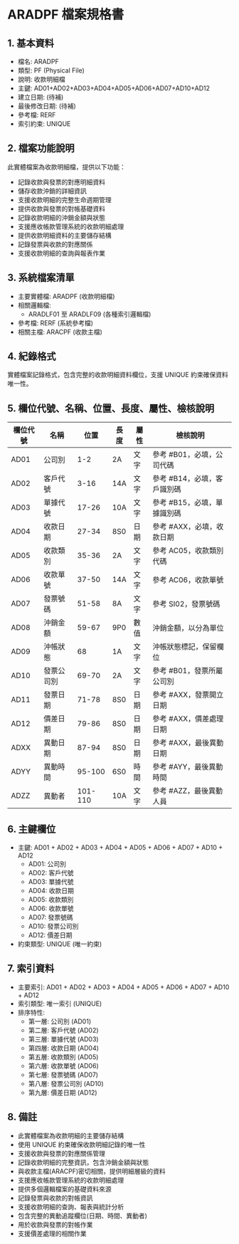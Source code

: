 # ARADPF 檔案規格書

## 1. 基本資料
- 檔名: ARADPF
- 類型: PF (Physical File)
- 說明: 收款明細檔
- 主鍵: AD01+AD02+AD03+AD04+AD05+AD06+AD07+AD10+AD12
- 建立日期: (待補)
- 最後修改日期: (待補)
- 參考檔: RERF
- 索引約束: UNIQUE

## 2. 檔案功能說明
此實體檔案為收款明細檔，提供以下功能：
- 記錄收款與發票的對應明細資料
- 儲存收款沖銷的詳細資訊
- 支援收款明細的完整生命週期管理
- 提供收款與發票的對帳基礎資料
- 記錄收款明細的沖銷金額與狀態
- 支援應收帳款管理系統的收款明細處理
- 提供收款明細資料的主要儲存結構
- 記錄發票與收款的對應關係
- 支援收款明細的查詢與報表作業

## 3. 系統檔案清單
- 主要實體檔: ARADPF (收款明細檔)
- 相關邏輯檔: 
  - ARADLF01 至 ARADLF09 (各種索引邏輯檔)
- 參考檔: RERF (系統參考檔)
- 相關主檔: ARACPF (收款主檔)

## 4. 紀錄格式
實體檔案記錄格式，包含完整的收款明細資料欄位，支援 UNIQUE 約束確保資料唯一性。

## 5. 欄位代號、名稱、位置、長度、屬性、檢核說明
| 欄位代號 | 名稱 | 位置 | 長度 | 屬性 | 檢核說明 |
|----------|------|------|------|------|----------|
| AD01 | 公司別 | 1-2 | 2A | 文字 | 參考 #B01，必填，公司代碼 |
| AD02 | 客戶代號 | 3-16 | 14A | 文字 | 參考 #B14，必填，客戶識別碼 |
| AD03 | 單據代號 | 17-26 | 10A | 文字 | 參考 #B15，必填，單據識別碼 |
| AD04 | 收款日期 | 27-34 | 8S0 | 日期 | 參考 #AXX，必填，收款日期 |
| AD05 | 收款類別 | 35-36 | 2A | 文字 | 參考 AC05，收款類別代碼 |
| AD06 | 收款單號 | 37-50 | 14A | 文字 | 參考 AC06，收款單號 |
| AD07 | 發票號碼 | 51-58 | 8A | 文字 | 參考 SI02，發票號碼 |
| AD08 | 沖銷金額 | 59-67 | 9P0 | 數值 | 沖銷金額，以分為單位 |
| AD09 | 沖帳狀態 | 68 | 1A | 文字 | 沖帳狀態標記，保留欄位 |
| AD10 | 發票公司別 | 69-70 | 2A | 文字 | 參考 #B01，發票所屬公司別 |
| AD11 | 發票日期 | 71-78 | 8S0 | 日期 | 參考 #AXX，發票開立日期 |
| AD12 | 價差日期 | 79-86 | 8S0 | 日期 | 參考 #AXX，價差處理日期 |
| ADXX | 異動日期 | 87-94 | 8S0 | 日期 | 參考 #AXX，最後異動日期 |
| ADYY | 異動時間 | 95-100 | 6S0 | 時間 | 參考 #AYY，最後異動時間 |
| ADZZ | 異動者 | 101-110 | 10A | 文字 | 參考 #AZZ，最後異動人員 |

## 6. 主鍵欄位
- 主鍵: AD01 + AD02 + AD03 + AD04 + AD05 + AD06 + AD07 + AD10 + AD12
  - AD01: 公司別
  - AD02: 客戶代號
  - AD03: 單據代號
  - AD04: 收款日期
  - AD05: 收款類別
  - AD06: 收款單號
  - AD07: 發票號碼
  - AD10: 發票公司別
  - AD12: 價差日期
- 約束類型: UNIQUE (唯一約束)

## 7. 索引資料
- 主要索引: AD01 + AD02 + AD03 + AD04 + AD05 + AD06 + AD07 + AD10 + AD12
- 索引類型: 唯一索引 (UNIQUE)
- 排序特性: 
  - 第一層: 公司別 (AD01)
  - 第二層: 客戶代號 (AD02)
  - 第三層: 單據代號 (AD03)
  - 第四層: 收款日期 (AD04)
  - 第五層: 收款類別 (AD05)
  - 第六層: 收款單號 (AD06)
  - 第七層: 發票號碼 (AD07)
  - 第八層: 發票公司別 (AD10)
  - 第九層: 價差日期 (AD12)

## 8. 備註
- 此實體檔案為收款明細的主要儲存結構
- 使用 UNIQUE 約束確保收款明細記錄的唯一性
- 支援收款與發票的對應關係管理
- 記錄收款明細的完整資訊，包含沖銷金額與狀態
- 與收款主檔(ARACPF)密切相關，提供明細層級的資料
- 支援應收帳款管理系統的收款明細處理
- 提供多個邏輯檔案的基礎資料來源
- 記錄發票與收款的對帳資訊
- 支援收款明細的查詢、報表與統計分析
- 包含完整的異動追蹤欄位(日期、時間、異動者)
- 用於收款與發票的對帳作業
- 支援價差處理的相關作業 